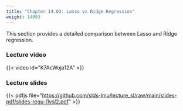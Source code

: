 ```yaml
---
title: "Chapter 14.03: Lasso vs Ridge Regression"
weight: 14003
---
```

This section provides a detailed comparison between Lasso and Ridge regression.

<!--more-->

### Lecture video

{{< video id="K7AcWoja12A" >}}

### Lecture slides

{{< pdfjs file="https://github.com/slds-lmu/lecture_sl/raw/main/slides-pdf/slides-regu-l1vsl2.pdf" >}}
